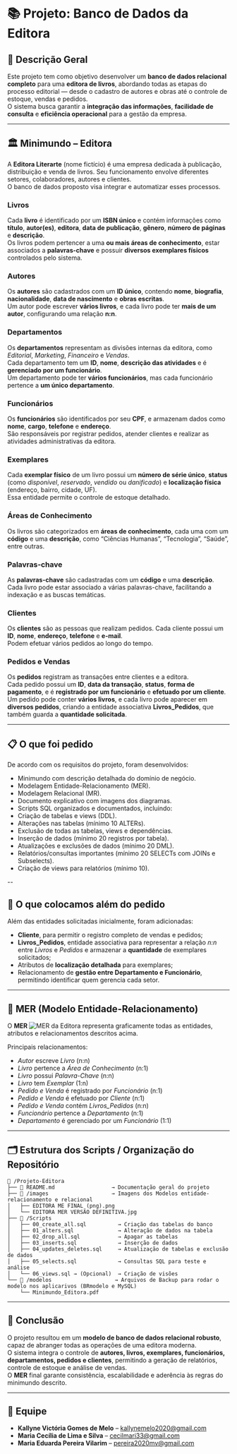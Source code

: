 # 📚 Projeto: Banco de Dados da Editora

## 📘 Descrição Geral
Este projeto tem como objetivo desenvolver um **banco de dados relacional completo** para uma **editora de livros**, abordando todas as etapas do processo editorial — desde o cadastro de autores e obras até o controle de estoque, vendas e pedidos.  
O sistema busca garantir a **integração das informações**, **facilidade de consulta** e **eficiência operacional** para a gestão da empresa.

---

## 🏛️ Minimundo – Editora

A **Editora Literarte** (nome fictício) é uma empresa dedicada à publicação, distribuição e venda de livros. Seu funcionamento envolve diferentes setores, colaboradores, autores e clientes.  
O banco de dados proposto visa integrar e automatizar esses processos.

### **Livros**
Cada **livro** é identificado por um **ISBN único** e contém informações como **título**, **autor(es)**, **editora**, **data de publicação**, **gênero**, **número de páginas** e **descrição**.  
Os livros podem pertencer a uma **ou mais áreas de conhecimento**, estar associados a **palavras-chave** e possuir **diversos exemplares físicos** controlados pelo sistema.

### **Autores**
Os **autores** são cadastrados com um **ID único**, contendo **nome**, **biografia**, **nacionalidade**, **data de nascimento** e **obras escritas**.  
Um autor pode escrever **vários livros**, e cada livro pode ter **mais de um autor**, configurando uma relação **n:n**.

### **Departamentos**
Os **departamentos** representam as divisões internas da editora, como *Editorial*, *Marketing*, *Financeiro* e *Vendas*.  
Cada departamento tem um **ID**, **nome**, **descrição das atividades** e é **gerenciado por um funcionário**.  
Um departamento pode ter **vários funcionários**, mas cada funcionário pertence a **um único departamento**.

### **Funcionários**
Os **funcionários** são identificados por seu **CPF**, e armazenam dados como **nome**, **cargo**, **telefone** e **endereço**.  
São responsáveis por registrar pedidos, atender clientes e realizar as atividades administrativas da editora.

### **Exemplares**
Cada **exemplar físico** de um livro possui um **número de série único**, **status** (como *disponível*, *reservado*, *vendido* ou *danificado*) e **localização física** (endereço, bairro, cidade, UF).  
Essa entidade permite o controle de estoque detalhado.

### **Áreas de Conhecimento**
Os livros são categorizados em **áreas de conhecimento**, cada uma com um **código** e uma **descrição**, como “Ciências Humanas”, “Tecnologia”, “Saúde”, entre outras.

### **Palavras-chave**
As **palavras-chave** são cadastradas com um **código** e uma **descrição**.  
Cada livro pode estar associado a várias palavras-chave, facilitando a indexação e as buscas temáticas.

### **Clientes**
Os **clientes** são as pessoas que realizam pedidos. Cada cliente possui um **ID**, **nome**, **endereço**, **telefone** e **e-mail**.  
Podem efetuar vários pedidos ao longo do tempo.

### **Pedidos e Vendas**
Os **pedidos** registram as transações entre clientes e a editora.  
Cada pedido possui um **ID**, **data da transação**, **status**, **forma de pagamento**, e é **registrado por um funcionário** e **efetuado por um cliente**.  
Um pedido pode conter **vários livros**, e cada livro pode aparecer em **diversos pedidos**, criando a entidade associativa **Livros_Pedidos**, que também guarda a **quantidade solicitada**.

---

## 📋 O que foi pedido

De acordo com os requisitos do projeto, foram desenvolvidos:

- Minimundo com descrição detalhada do domínio de negócio.
- Modelagem Entidade-Relacionamento (MER).
- Modelagem Relacional (MR).
- Documento explicativo com imagens dos diagramas.
- Scripts SQL organizados e documentados, incluindo:
- Criação de tabelas e views (DDL).
- Alterações nas tabelas (mínimo 10 ALTERs).
- Exclusão de todas as tabelas, views e dependências.
- Inserção de dados (mínimo 20 registros por tabela).
- Atualizações e exclusões de dados (mínimo 20 DML).
- Relatórios/consultas importantes (mínimo 20 SELECTs com JOINs e Subselects).
- Criação de views para relatórios (mínimo 10).

--

## 🧩 O que colocamos além do pedido
Além das entidades solicitadas inicialmente, foram adicionadas:
- **Cliente**, para permitir o registro completo de vendas e pedidos;  
- **Livros_Pedidos**, entidade associativa para representar a relação *n:n* entre *Livros* e *Pedidos* e armazenar a **quantidade** de exemplares solicitados;  
- Atributos de **localização detalhada** para exemplares;  
- Relacionamento de **gestão entre Departamento e Funcionário**, permitindo identificar quem gerencia cada setor.

---

## 🧮 MER (Modelo Entidade-Relacionamento)
O **MER** ![MER da Editora](images/EDITORA%20MER%20VERS%C3%83O%20DEFINITIVA.jpg) 
representa graficamente todas as entidades, atributos e relacionamentos descritos acima.  

Principais relacionamentos:
- *Autor* escreve *Livro* (n:n)  
- *Livro* pertence a *Área de Conhecimento* (n:1)  
- *Livro* possui *Palavra-Chave* (n:n)  
- *Livro* tem *Exemplar* (1:n)  
- *Pedido e Venda* é registrado por *Funcionário* (n:1)  
- *Pedido e Venda* é efetuado por *Cliente* (n:1)  
- *Pedido e Venda* contém *Livros_Pedidos* (n:n)  
- *Funcionário* pertence a *Departamento* (n:1)  
- *Departamento* é gerenciado por um *Funcionário* (1:1)

---

## 🗂️ Estrutura dos Scripts / Organização do Repositório

```
📁 /Projeto-Editora
├── 📄 README.md                  → Documentação geral do projeto
├── 📁 /images                    → Imagens dos Modelos entidade-relacionamento e relacional
│   ├── EDITORA ME FINAL (png).png
│   └── EDITORA MER VERSÃO DEFINITIVA.jpg
├── 📁 /Scripts
│   ├── 00_create_all.sql          → Criação das tabelas do banco
│   ├── 01_alters.sql              → Alteração de dados na tabela
│   ├── 02_drop_all.sql            → Apagar as tabelas
│   ├── 03_inserts.sql             → Inserção de dados
│   ├── 04_updates_deletes.sql     → Atualização de tabelas e exclusão de dados
│   ├── 05_selects.sql             → Consultas SQL para teste e análise
│   └── 06_views.sql → (Opcional)  → Criação de visões 
└── 📁 /modelos                    → Arquivos de Backup para rodar o modelo nos aplicarivos (BRmodelo e MySQL)
    └── Minimundo_Editora.pdf     
```

---

## 🧠 Conclusão
O projeto resultou em um **modelo de banco de dados relacional robusto**, capaz de abranger todas as operações de uma editora moderna.  
O sistema integra o controle de **autores, livros, exemplares, funcionários, departamentos, pedidos e clientes**, permitindo a geração de relatórios, controle de estoque e análise de vendas.  
O **MER** final garante consistência, escalabilidade e aderência às regras do minimundo descrito.

---

## 👥 Equipe
- **Kallyne Victória Gomes de Melo** – kallynemelo2020@gmail.com   
- **Maria Cecília de Lima e Silva** – cecilmari33@gmail.com  
- **Maria Eduarda Pereira Vilarim** – pereira2020mv@gmail.com   
